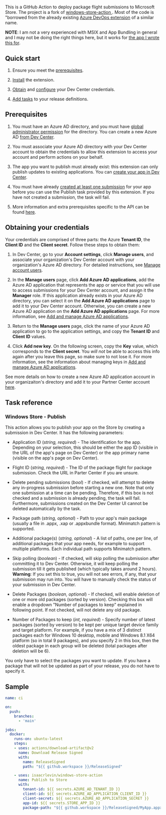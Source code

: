 #
This is a GitHub Action to deploy package flight submissions to Microsoft Store. The project is a fork of [windows-store-action
](https://github.com/isaacrlevin/windows-store-action). Most of the code is "borrowed from the already existing [Azure DevOps extension](https://marketplace.visualstudio.com/items?itemName=MS-RDX-MRO.windows-store-publish) of a similar name.

**NOTE**: I am not a very experienced with MSIX and App Bundling in general and I may not be doing the right things here, but it works for [the app I wrote this for](https://github.com/isaacrlevin/PresenceLight).



## Quick start

1. Ensure you meet the [prerequisites](#prerequisites).

2. [Install](https://marketplace.visualstudio.com/items?itemName=MS-RDX-MRO.windows-store-publish) the extension.

3. [Obtain](#obtaining-your-credentials) and [configure](#configuring-your-credentials) your Dev Center credentials.

4. [Add tasks](#task-reference) to your release definitions.

## Prerequisites

1. You must have an Azure AD directory, and you must have [global administrator permission](https://azure.microsoft.com/en-us/documentation/articles/active-directory-assign-admin-roles/) for the directory. You can create a new Azure AD [from Dev Center](https://msdn.microsoft.com/windows/uwp/publish/manage-account-users).

2. You must associate your Azure AD directory with your Dev Center account to obtain the credentials to allow this extension to access your account and perform actions on your behalf.

3. The app you want to publish must already exist: this extension can only publish updates to existing applications. You can [create your app in Dev Center](https://msdn.microsoft.com/windows/uwp/publish/create-your-app-by-reserving-a-name).

4. You must have already [created at least one submission](https://msdn.microsoft.com/windows/uwp/publish/app-submissions) for your app before you can use the Publish task provided by this extension. If you have not created a submission, the task will fail.

5. More information and extra prerequisites specific to the API can be found [here](https://msdn.microsoft.com/windows/uwp/monetize/create-and-manage-submissions-using-windows-store-services).

## Obtaining your credentials

Your credentials are comprised of three parts: the Azure **Tenant ID**, the **Client ID** and the **Client secret**.
Follow these steps to obtain them:

1. In Dev Center, go to your **Account settings**, click **Manage users**, and associate your organization's Dev Center account with your organization's Azure AD directory. For detailed instructions, see [Manage account users](https://msdn.microsoft.com/windows/uwp/publish/manage-account-users).

2. In the **Manage users** page, click **Add Azure AD applications**, add the Azure AD application that represents the app or service that you will use to access submissions for your Dev Center account, and assign it the **Manager** role. If this application already exists in your Azure AD directory, you can select it on the **Add Azure AD applications** page to add it to your Dev Center account. Otherwise, you can create a new Azure AD application on the **Add Azure AD applications** page. For more information, see [Add and manage Azure AD applications](https://msdn.microsoft.com/windows/uwp/publish/manage-account-users#add-and-manage-azure-ad-applications).

3. Return to the **Manage users** page, click the name of your Azure AD application to go to the application settings, and copy the **Tenant ID** and **Client ID** values.

4. Click **Add new key**. On the following screen, copy the **Key** value, which corresponds to the **Client secret**. You *will not* be able to access this info again after you leave this page, so make sure to not lose it. For more information, see the information about managing keys in [Add and manage Azure AD applications](https://msdn.microsoft.com/windows/uwp/publish/manage-account-users#add-and-manage-azure-ad-applications).

See more details on how to create a new Azure AD application account in your organizaiton's directory and add it to your Partner Center account [here](https://docs.microsoft.com/en-gb/windows/uwp/publish/add-users-groups-and-azure-ad-applications#create-a-new-azure-ad-application-account-in-your-organizations-directory-and-add-it-to-your-partner-center-account).

## Task reference

### Windows Store - Publish

This action allows you to publish your app on the Store by creating a submission in Dev Center. It has the following parameters:

* Application ID (*string, required*) - The identification for the app. Depending on your selection, this should be either the app ID (visible in the URL of the app's page on Dev Center) or the app primary name (visible on the app's page on Dev Center).

* Flight ID (*string, required*) - The ID of the package flight for package submission. Check the URL in Parter Center if you are unsure.

* Delete pending submissions (*bool*) - If checked, will attempt to delete any in-progress submission before starting a new one. Note that only one submission at a time can be pending. Therefore, if this box is not checked and a submission is already pending, the task will fail. Furthermore, submissions created on the Dev Center UI cannot be deleted automatically by the task.

* Package path (*string, optional*) - Path to your app's main package (usually a file in .appx, .xap or .appxbundle format). Minimatch pattern is supported.

* Additional package(s) (*string, optional*) - A list of paths, one per line, of additional packages that your app needs, for example to support multiple platforms. Each individual path supports Minimatch pattern.

* Skip polling (*boolean*) - If checked, will skip polling the submission after committing it to Dev Center. Otherwise, it will keep polling the submission till it gets published (which typically takes around 2 hours). **Warning**: If you set this to true, you will not see errors, if any, that your submission may run into. You will have to manually check the status of your submission in Dev Center.

* Delete Packages (*boolean, optional*) - If checked, will enable deletion of one or more old packages (sorted by version). Checking this box will enable a dropdown "Number of packages to keep" explained in following point. If not checked, will not delete any old package.

* Number of Packages to keep (*int, required*) - Specify number of latest packages (sorted by version) to be kept per unique target device family and target platform. For example, if you have a mix of 3 distinct packages each for Windows 10 desktop, mobile and Windows 8.1 X64 platform (so in total 9 packages), and you specify 2 in this box, then the oldest package in each group will be deleted (total packages after deletion will be 6).

You only have to select the packages you want to update. If you have a package that will not be updated as part of your release, you do not have to specify it.
## Sample

```yml
name: ci

on:
  push:
    branches:
      - 'main'

jobs:
  docker:
    runs-on: ubuntu-latest
    steps:
    - uses: actions/download-artifact@v2
      name: Download Release Signed
      with:
        name: ReleaseSigned
        path: "${{ github.workspace }}/ReleaseSigned"

    - uses: isaacrlevin/windows-store-action
      name: Publish to Store
      with:
        tenant-id: ${{ secrets.AZURE_AD_TENANT_ID }}
        client-id: ${{ secrets.AZURE_AD_APPLICATION_CLIENT_ID }}
        client-secret: ${{ secrets.AZURE_AD_APPLICATION_SECRET }}
        app-id: ${{ secrets.STORE_APP_ID }}
        package-path: "${{ github.workspace }}/ReleaseSigned/MyApp.appxupload"


```
